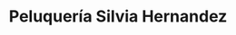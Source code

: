---
title: "Peluquería Silvia Hernandez"
url: /salamanca/peluqueria-silvia-hernandez/
shop: peluquería
---